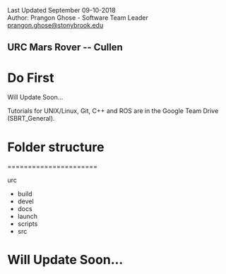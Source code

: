 Last Updated September 09-10-2018 <br/>
Author: Prangon Ghose - Software Team Leader <prangon.ghose@stonybrook.edu>

## URC Mars Rover -- Cullen

# Do First

Will Update Soon...<br />

Tutorials for UNIX/Linux, Git, C++ and ROS are in the Google Team Drive (SBRT_General).

# Folder structure
======================

urc <br />
* build <br />
* devel <br />
* docs <br />
* launch <br />
* scripts <br />
* src <br />

# Will Update Soon...
